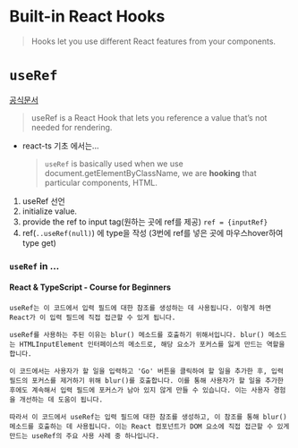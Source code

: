 # Built-in React Hooks

> Hooks let you use different React features from your components.

# `useRef`

[공식문서](https://react.dev/reference/react/useRef)

> useRef is a React Hook that lets you reference a value that’s not needed for rendering.

- react-ts 기초 에서는...
  > `useRef` is basically used when we use document.getElementByClassName, we are **hooking** that particular components, HTML.

1. useRef 선언
2. initialize value.
3. provide the ref to input tag(원하는 곳에 ref를 제공) `ref = {inputRef}`
4. ref(`..useRef(null)`) 에 type을 작성 (3번에 ref를 넣은 곳에 마우스hover하여 type get)

### `useRef` in ...

#### React & TypeScript - Course for Beginners

```
useRef는 이 코드에서 입력 필드에 대한 참조를 생성하는 데 사용됩니다. 이렇게 하면 React가 이 입력 필드에 직접 접근할 수 있게 됩니다.

useRef를 사용하는 주된 이유는 blur() 메소드를 호출하기 위해서입니다. blur() 메소드는 HTMLInputElement 인터페이스의 메소드로, 해당 요소가 포커스를 잃게 만드는 역할을 합니다.

이 코드에서는 사용자가 할 일을 입력하고 'Go' 버튼을 클릭하여 할 일을 추가한 후, 입력 필드의 포커스를 제거하기 위해 blur()를 호출합니다. 이를 통해 사용자가 할 일을 추가한 후에도 계속해서 입력 필드에 포커스가 남아 있지 않게 만들 수 있습니다. 이는 사용자 경험을 개선하는 데 도움이 됩니다.

따라서 이 코드에서 useRef는 입력 필드에 대한 참조를 생성하고, 이 참조를 통해 blur() 메소드를 호출하는 데 사용됩니다. 이는 React 컴포넌트가 DOM 요소에 직접 접근할 수 있게 만드는 useRef의 주요 사용 사례 중 하나입니다.
```
